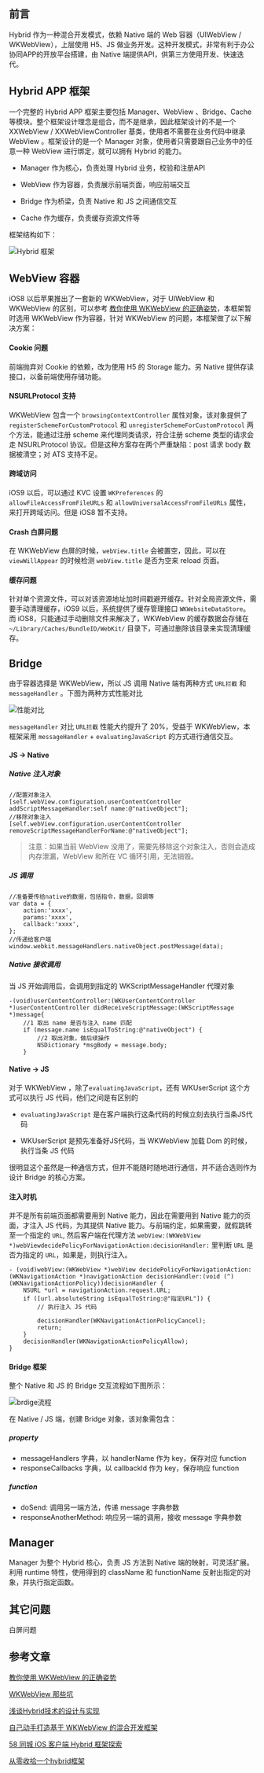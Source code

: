
## 前言

Hybrid 作为一种混合开发模式，依赖 Native 端的 Web 容器（UIWebView / WKWebView），上层使用 H5、JS 做业务开发。这种开发模式，非常有利于办公协同APP的开放平台搭建，由 Native 端提供API，供第三方使用开发、快速迭代。

## Hybrid APP 框架

一个完整的 Hybrid APP 框架主要包括 Manager、WebView 、Bridge、Cache 等模块。整个框架设计理念是组合，而不是继承，因此框架设计的不是一个 XXWebView / XXWebViewController 基类，使用者不需要在业务代码中继承 WebView 。框架设计的是一个 Manager 对象，使用者只需要跟自己业务中的任意一种 WebView 进行绑定，就可以拥有 Hybrid 的能力。

 - Manager 作为核心，负责处理 Hybrid 业务，校验和注册API

 - WebView 作为容器，负责展示前端页面，响应前端交互

 - Bridge 作为桥梁，负责 Native 和 JS 之间通信交互

 - Cache 作为缓存，负责缓存资源文件等

框架结构如下：

![Hybrid 框架](http://o8anxf7e1.bkt.clouddn.com/Hybrid%E6%A1%86%E6%9E%B6.png)

## WebView 容器

iOS8 以后苹果推出了一套新的 WKWebView，对于 UIWebView 和 WKWebView 的区别，可以参考 [教你使用 WKWebView 的正确姿势](https://mp.weixin.qq.com/s?__biz=MzI1MTE2NTE1Ng==&mid=2649516616&idx=1&sn=c16a7fc0ddaee2a6d5e1ad10373af9e3&chksm=f1efeac3c69863d5942da9ba250c39e29af97a7c1ac22fce49d65dc3967c49c811b0f566b2c6#rd)，本框架暂时选用 WKWebView 作为容器，针对 WKWebView 的问题，本框架做了以下解决方案：

#### Cookie 问题

前端抛弃对 Cookie 的依赖，改为使用 H5 的 Storage 能力。另 Native 提供存读接口，以备前端使用存储功能。

#### NSURLProtocol 支持

WKWebView 包含一个 `browsingContextController` 属性对象，该对象提供了 `registerSchemeForCustomProtocol` 和 `unregisterSchemeForCustomProtocol` 两个方法，能通过注册 scheme 来代理同类请求，符合注册 scheme 类型的请求会走 NSURLProtocol 协议。但是这种方案存在两个严重缺陷：post 请求 body 数据被清空；对 ATS 支持不足。

#### 跨域访问

iOS9 以后，可以通过 KVC 设置 `WKPreferences` 的 `allowFileAccessFromFileURLs` 和 `allowUniversalAccessFromFileURLs` 属性，来打开跨域访问。但是 iOS8 暂不支持。

#### Crash 白屏问题

在 WKWebView 白屏的时候，`webView.title` 会被置空，因此，可以在 `viewWillAppear` 的时候检测 `webView.title` 是否为空来 reload 页面。

#### 缓存问题

针对单个资源文件，可以对该资源地址加时间戳避开缓存。针对全局资源文件，需要手动清理缓存，iOS9 以后，系统提供了缓存管理接口 `WKWebsiteDataStore`。而 iOS8，只能通过手动删除文件来解决了，WKWebView 的缓存数据会存储在 ` ~/Library/Caches/BundleID/WebKit/` 目录下，可通过删除该目录来实现清理缓存。

## Bridge

由于容器选择是 WKWebView，所以 JS 调用 Native 端有两种方式 `URL拦截` 和 `messageHandler` 。下图为两种方式性能对比

![性能对比](http://o8anxf7e1.bkt.clouddn.com/%E4%BA%A4%E4%BA%92%E6%96%B9%E5%BC%8F%E6%80%A7%E8%83%BD%E5%AF%B9%E6%AF%94.png)

`messageHandler` 对比 `URL拦截` 性能大约提升了 20%，受益于 WKWebView，本框架采用 `messageHandler` + `evaluatingJavaScript` 的方式进行通信交互。

#### JS -> Native

##### Native 注入对象

```
//配置对象注入
[self.webView.configuration.userContentController addScriptMessageHandler:self name:@"nativeObject"];
//移除对象注入
[self.webView.configuration.userContentController removeScriptMessageHandlerForName:@"nativeObject"];
```

> 注意：如果当前 WebView 没用了，需要先移除这个对象注入，否则会造成内存泄漏，WebView 和所在 VC 循环引用，无法销毁。

##### JS 调用

```
//准备要传给native的数据，包括指令，数据，回调等
var data = {
    action:'xxxx',
    params:'xxxx',
    callback:'xxxx',
};
//传递给客户端
window.webkit.messageHandlers.nativeObject.postMessage(data);
```

##### Native 接收调用

当 JS 开始调用后，会调用到指定的 WKScriptMessageHandler 代理对象

```
-(void)userContentController:(WKUserContentController *)userContentController didReceiveScriptMessage:(WKScriptMessage *)message{
    //1 取出 name 是否与注入 name 匹配
    if (message.name isEqualToString:@"nativeObject") {
        //2 取出对象，做后续操作
        NSDictionary *msgBody = message.body;
    }
```

#### Native -> JS

对于 WKWebView ，除了`evaluatingJavaScript`，还有 WKUserScript 这个方式可以执行 JS 代码，他们之间是有区别的

- `evaluatingJavaScript` 是在客户端执行这条代码的时候立刻去执行当条JS代码

- WKUserScript 是预先准备好JS代码，当 WKWebView 加载 Dom 的时候，执行当条 JS 代码

很明显这个虽然是一种通信方式，但并不能随时随地进行通信，并不适合选则作为设计 Bridge 的核心方案。

#### 注入时机

并不是所有前端页面都需要用到 Native 能力，因此在需要用到 Native 能力的页面，才注入 JS 代码，为其提供 Native 能力。与前端约定，如果需要，就假跳转至一个指定的 `URL`, 然后客户端在代理方法 `webView:(WKWebView *)webViewdecidePolicyForNavigationAction:decisionHandler:` 里判断 `URL` 是否为指定的 `URL`，如果是，则执行注入。

```
- (void)webView:(WKWebView *)webView decidePolicyForNavigationAction:(WKNavigationAction *)navigationAction decisionHandler:(void (^)(WKNavigationActionPolicy))decisionHandler {
    NSURL *url = navigationAction.request.URL;
    if ([url.absoluteString isEqualToString:@"指定URL"]) {
        // 执行注入 JS 代码
        
        decisionHandler(WKNavigationActionPolicyCancel);
        return;
    }
    decisionHandler(WKNavigationActionPolicyAllow);
}
```

#### Bridge 框架

整个 Native 和 JS 的 Bridge 交互流程如下图所示：

![brdige流程](http://o8anxf7e1.bkt.clouddn.com/bridge%E6%B5%81%E7%A8%8B.png)


在 Native / JS 端，创建 Bridge 对象，该对象需包含：

##### property

- messageHandlers 字典，以 handlerName 作为 key，保存对应 function
- responseCallbacks 字典，以 callbackId 作为 key，保存响应 function

##### function

- doSend: 调用另一端方法，传递 message 字典参数
- responseAnotherMethod: 响应另一端的调用，接收 message 字典参数


## Manager

Manager 为整个 Hybrid 核心，负责 JS 方法到 Native 端的映射，可灵活扩展。利用 runtime 特性，使用得到的 className 和 functionName 反射出指定的对象，并执行指定函数。

## 其它问题

白屏问题


## 参考文章

[教你使用 WKWebView 的正确姿势](https://mp.weixin.qq.com/s?__biz=MzI1MTE2NTE1Ng==&mid=2649516616&idx=1&sn=c16a7fc0ddaee2a6d5e1ad10373af9e3&chksm=f1efeac3c69863d5942da9ba250c39e29af97a7c1ac22fce49d65dc3967c49c811b0f566b2c6#rd)

[WKWebView 那些坑](https://mp.weixin.qq.com/s/rhYKLIbXOsUJC_n6dt9UfA)

[浅谈Hybrid技术的设计与实现](http://www.cnblogs.com/yexiaochai/p/4921635.html)

[自己动手打造基于 WKWebView 的混合开发框架](https://lvwenhan.com/ios/460.html)

[58 同城 iOS 客户端 Hybrid 框架探索](http://blog.csdn.net/byeweiyang/article/details/75102051)

[从零收拾一个hybrid框架](http://awhisper.github.io/2018/01/02/hybrid-jscomunication/)

